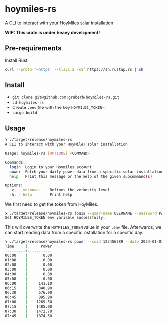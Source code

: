 # hoymiles-rs

A CLI to interact with your HoyMiles solar installation

**WIP: This crate is under heavy development!**

## Pre-requirements

Install Rust

```bash
curl --proto '=https' --tlsv1.2 -sSf https://sh.rustup.rs | sh
```

## Install

- `git clone git@github.com:gruberb/hoymiles-rs.git`
- `cd hoymiles-rs`
- Create `.env` file with the key `HOYMILES_TOKEN=`.
- `cargo build`

## Usage

```bash
❯ ./target/release/hoymiles-rs
A CLI to interact with your HoyMiles solar installation

Usage: hoymiles-rs [OPTIONS] <COMMAND>

Commands:
  login  Login to your Hoymiles account
  power  Fetch your daily power data from a specific solar installation
  help   Print this message or the help of the given subcommand(s)

Options:
  -v, --verbose...  Defines the verbosity level
  -h, --help        Print help
```

We first need to get the token from HoyMiles.

```bash
❯ ./target/release/hoymiles-rs login --user-name USERNAME --password PASSWORD
Set HOYMILES_TOKEN env variable successfully.
```

This will overwrite the `HOYMILES_TOKEN` value in your `.env` file. Afterwards, we can start reading data from a specific installation for a specific day.

```bash
❯ ./target/release/hoymiles-rs power --ssid 123456789 --date 2024-01-01
Time     |      Power
---------+-----------
00:00    |       0.00
01:00    |       0.00
02:00    |       0.00
03:00    |       0.00
04:00    |       0.00
05:00    |       0.00
06:00    |     141.10
06:15    |     340.90
06:30    |     576.90
06:45    |     895.90
07:00    |    1269.50
07:15    |    1485.00
07:30    |    1472.70
07:45    |    1874.50
```
